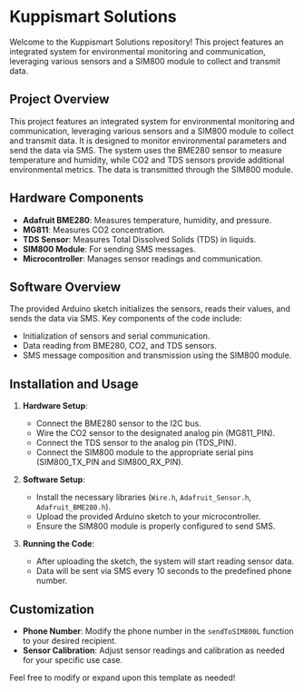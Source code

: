 # Kuppismart Solutions

Welcome to the Kuppismart Solutions repository! This project features an integrated system for environmental monitoring and communication, leveraging various sensors and a SIM800 module to collect and transmit data.

## Project Overview

This project features an integrated system for environmental monitoring and communication, leveraging various sensors and a SIM800 module to collect and transmit data. It is designed to monitor environmental parameters and send the data via SMS. The system uses the BME280 sensor to measure temperature and humidity, while CO2 and TDS sensors provide additional environmental metrics. The data is transmitted through the SIM800 module.

## Hardware Components

- **Adafruit BME280**: Measures temperature, humidity, and pressure.
- **MG811**: Measures CO2 concentration.
- **TDS Sensor**: Measures Total Dissolved Solids (TDS) in liquids.
- **SIM800 Module**: For sending SMS messages.
- **Microcontroller**: Manages sensor readings and communication.

## Software Overview

The provided Arduino sketch initializes the sensors, reads their values, and sends the data via SMS. Key components of the code include:

- Initialization of sensors and serial communication.
- Data reading from BME280, CO2, and TDS sensors.
- SMS message composition and transmission using the SIM800 module.

## Installation and Usage

1. **Hardware Setup**:
   - Connect the BME280 sensor to the I2C bus.
   - Wire the CO2 sensor to the designated analog pin (MG811_PIN).
   - Connect the TDS sensor to the analog pin (TDS_PIN).
   - Connect the SIM800 module to the appropriate serial pins (SIM800_TX_PIN and SIM800_RX_PIN).

2. **Software Setup**:
   - Install the necessary libraries (`Wire.h`, `Adafruit_Sensor.h`, `Adafruit_BME280.h`).
   - Upload the provided Arduino sketch to your microcontroller.
   - Ensure the SIM800 module is properly configured to send SMS.

3. **Running the Code**:
   - After uploading the sketch, the system will start reading sensor data.
   - Data will be sent via SMS every 10 seconds to the predefined phone number.

## Customization

- **Phone Number**: Modify the phone number in the `sendToSIM800L` function to your desired recipient.
- **Sensor Calibration**: Adjust sensor readings and calibration as needed for your specific use case.

Feel free to modify or expand upon this template as needed!
